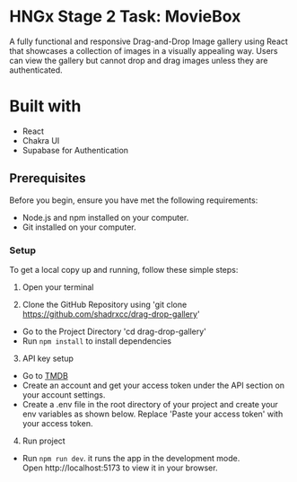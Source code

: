 # HNGx Stage 2 Task: MovieBox

A fully functional and responsive Drag-and-Drop Image gallery using React that showcases a collection of images in a visually appealing way. Users can view the gallery but cannot drop and drag images unless they are authenticated.

# Built with

- React
- Chakra UI
- Supabase for Authentication

## Prerequisites

Before you begin, ensure you have met the following requirements:

- Node.js and npm installed on your computer.
- Git installed on your computer.

### Setup

To get a local copy up and running, follow these simple steps:

1. Open your terminal

2. Clone the GitHub Repository using 'git clone https://github.com/shadrxcc/drag-drop-gallery'

- Go to the Project Directory 'cd drag-drop-gallery'
- Run `npm install` to install dependencies

3. API key setup

- Go to [TMDB](https://developer.themoviedb.org/reference/intro/getting-started)
- Create an account and get your access token under the API section on your account settings.
- Create a .env file in the root directory of your project and create your env variables as shown below. Replace 'Paste your access token' with your access token.

4. Run project

- Run `npm run dev`. it runs the app in the development mode.<br>
  Open http://localhost:5173 to view it in your browser.
